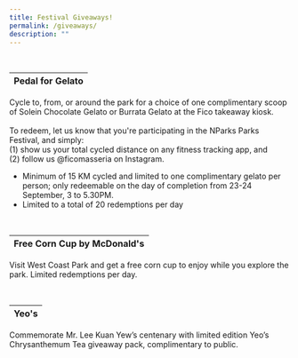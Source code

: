 ```yaml
---
title: Festival Giveaways!
permalink: /giveaways/
description: ""
---
```


<br>

| Pedal for Gelato |
| -------- |
Cycle to, from, or around the park for a choice of one complimentary scoop of Solein Chocolate Gelato or Burrata Gelato at the Fico takeaway kiosk. <br><br> To redeem, let us know that you're participating in the NParks Parks Festival, and simply:  <br> (1) show us your total cycled distance on any fitness tracking app, and <br>(2) follow us @ficomasseria on Instagram.

* Minimum of 15 KM cycled and limited to one complimentary gelato per person; only redeemable on the day of completion from 23-24 September, 3 to 5.30PM.
* Limited to a total of 20 redemptions per day 

<br>

| Free Corn Cup by McDonald's |
| -------- |
Visit West Coast Park&nbsp;and get a free corn cup to enjoy while you explore the park. Limited redemptions per day.


<br>

| Yeo's |
| -------- |
Commemorate Mr. Lee Kuan Yew’s centenary with limited edition Yeo’s Chrysanthemum Tea giveaway pack, complimentary to public.


<br>